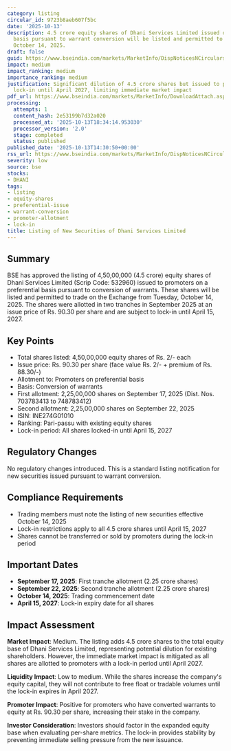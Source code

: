 ```yaml
---
category: listing
circular_id: 9723b8aeb607f5bc
date: '2025-10-13'
description: 4.5 crore equity shares of Dhani Services Limited issued on preferential
  basis pursuant to warrant conversion will be listed and permitted to trade from
  October 14, 2025.
draft: false
guid: https://www.bseindia.com/markets/MarketInfo/DispNoticesNCirculars.aspx?Noticeid={54B3B67F-77B0-4561-A37E-897E08169C79}&noticeno=20251013-60&dt=10/13/2025&icount=60&totcount=65&flag=0
impact: medium
impact_ranking: medium
importance_ranking: medium
justification: Significant dilution of 4.5 crore shares but issued to promoters with
  lock-in until April 2027, limiting immediate market impact
pdf_url: https://www.bseindia.com/markets/MarketInfo/DownloadAttach.aspx?id=20251013-60&attachedId=
processing:
  attempts: 1
  content_hash: 2e53199b7d32a020
  processed_at: '2025-10-13T18:34:14.953030'
  processor_version: '2.0'
  stage: completed
  status: published
published_date: '2025-10-13T14:30:50+00:00'
rss_url: https://www.bseindia.com/markets/MarketInfo/DispNoticesNCirculars.aspx?Noticeid={54B3B67F-77B0-4561-A37E-897E08169C79}&noticeno=20251013-60&dt=10/13/2025&icount=60&totcount=65&flag=0
severity: low
source: bse
stocks:
- DHANI
tags:
- listing
- equity-shares
- preferential-issue
- warrant-conversion
- promoter-allotment
- lock-in
title: Listing of New Securities of Dhani Services Limited
---
```


## Summary

BSE has approved the listing of 4,50,00,000 (4.5 crore) equity shares of Dhani Services Limited (Scrip Code: 532960) issued to promoters on a preferential basis pursuant to conversion of warrants. These shares will be listed and permitted to trade on the Exchange from Tuesday, October 14, 2025. The shares were allotted in two tranches in September 2025 at an issue price of Rs. 90.30 per share and are subject to lock-in until April 15, 2027.

## Key Points

- Total shares listed: 4,50,00,000 equity shares of Rs. 2/- each
- Issue price: Rs. 90.30 per share (face value Rs. 2/- + premium of Rs. 88.30/-)
- Allotment to: Promoters on preferential basis
- Basis: Conversion of warrants
- First allotment: 2,25,00,000 shares on September 17, 2025 (Dist. Nos. 703783413 to 748783412)
- Second allotment: 2,25,00,000 shares on September 22, 2025
- ISIN: INE274G01010
- Ranking: Pari-passu with existing equity shares
- Lock-in period: All shares locked-in until April 15, 2027

## Regulatory Changes

No regulatory changes introduced. This is a standard listing notification for new securities issued pursuant to warrant conversion.

## Compliance Requirements

- Trading members must note the listing of new securities effective October 14, 2025
- Lock-in restrictions apply to all 4.5 crore shares until April 15, 2027
- Shares cannot be transferred or sold by promoters during the lock-in period

## Important Dates

- **September 17, 2025**: First tranche allotment (2.25 crore shares)
- **September 22, 2025**: Second tranche allotment (2.25 crore shares)
- **October 14, 2025**: Trading commencement date
- **April 15, 2027**: Lock-in expiry date for all shares

## Impact Assessment

**Market Impact**: Medium. The listing adds 4.5 crore shares to the total equity base of Dhani Services Limited, representing potential dilution for existing shareholders. However, the immediate market impact is mitigated as all shares are allotted to promoters with a lock-in period until April 2027.

**Liquidity Impact**: Low to medium. While the shares increase the company's equity capital, they will not contribute to free float or tradable volumes until the lock-in expires in April 2027.

**Promoter Impact**: Positive for promoters who have converted warrants to equity at Rs. 90.30 per share, increasing their stake in the company.

**Investor Consideration**: Investors should factor in the expanded equity base when evaluating per-share metrics. The lock-in provides stability by preventing immediate selling pressure from the new issuance.